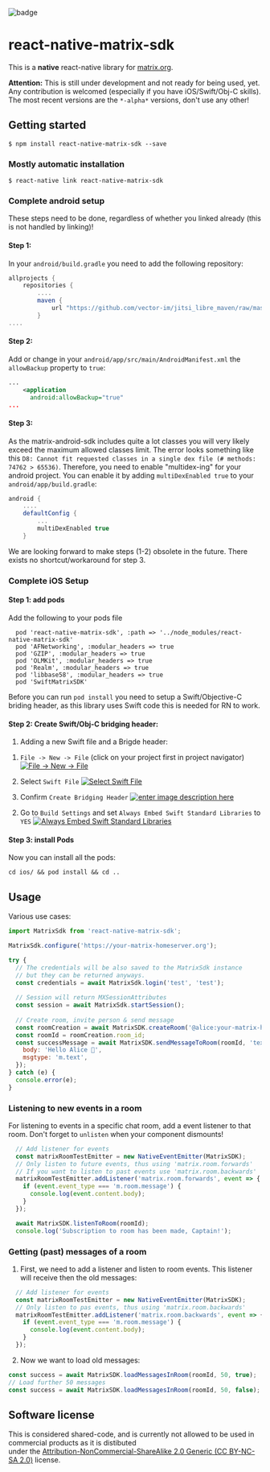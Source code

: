 ![badge](https://img.shields.io/npm/v/react-native-matrix-sdk)

# react-native-matrix-sdk

This is a **native** react-native library for [matrix.org](https://matrix.org). 

**Attention:** This is still under development and not ready for being used, yet. 
Any contribution is welcomed (especially if you have iOS/Swift/Obj-C skills).
The most recent versions are the `*-alpha*` versions, don't use any other!

## Getting started

`$ npm install react-native-matrix-sdk --save`

### Mostly automatic installation

`$ react-native link react-native-matrix-sdk`

### Complete android setup

These steps need to be done, regardless of whether you linked already (this is not handled by linking)!

#### Step 1:
In your `android/build.gradle` you need to add the following repository: 
```groovy
allprojects {
    repositories {
        ....
        maven {
            url "https://github.com/vector-im/jitsi_libre_maven/raw/master/releases"
        }
....
```

#### Step 2:

Add or change in your `android/app/src/main/AndroidManifest.xml` the `allowBackup` property to `true`:
```xml
...
    <application
      android:allowBackup="true"
...
```

#### Step 3:

As the matrix-android-sdk includes quite a lot classes you will very likely exceed the maximum allowed classes
limit. The error looks something like this `D8: Cannot fit requested classes in a single dex file (# methods: 74762 > 65536)`.
Therefore, you need to enable "multidex-ing" for your android project. You can enable it by adding `multiDexEnabled true` to your 
`android/app/build.gradle`:

```groovy
android {
    ....
    defaultConfig {
        ...
        multiDexEnabled true
    }
```


We are looking forward to make steps (1-2) obsolete in the future. There exists no shortcut/workaround for step 3.

### Complete iOS Setup

#### Step 1: add pods

Add the following to your pods file
```text
  pod 'react-native-matrix-sdk', :path => '../node_modules/react-native-matrix-sdk'
  pod 'AFNetworking', :modular_headers => true
  pod 'GZIP', :modular_headers => true
  pod 'OLMKit', :modular_headers => true
  pod 'Realm', :modular_headers => true
  pod 'libbase58', :modular_headers => true
  pod 'SwiftMatrixSDK'
```

Before you can run `pod install` you need to setup a Swift/Objective-C briding header, as this library uses 
Swift code this is needed for RN to work.

#### Step 2: Create Swift/Obj-C bridging header:

1. Adding a new Swift file and a Brigde header:

1) `File -> New -> File` (click on your project first in project navigator)
[![`File -> New -> File`][1]][1]

2) Select `Swift File` [![Select `Swift File`][2]][2]

3) Confirm `Create Bridging Header` [![enter image description here][3]][3]

2. Go to `Build Settings` and set `Always Embed Swift Standard Libraries` to `YES` [![Always Embed Swift Standard Libraries][4]][4]


  [1]: https://i.stack.imgur.com/mI7pc.jpg
  [2]: https://i.stack.imgur.com/VbeJb.png
  [3]: https://i.stack.imgur.com/WXTz2.png
  [4]: https://i.stack.imgur.com/XtABe.png
  
#### Step 3: install Pods

Now you can install all the pods:
```shell script
cd ios/ && pod install && cd ..
```

## Usage

Various use cases: 

```javascript
import MatrixSdk from 'react-native-matrix-sdk';

MatrixSdk.configure('https://your-matrix-homeserver.org');

try {
  // The credentials will be also saved to the MatrixSdk instance
  // but they can be returned anyways.
  const credentials = await MatrixSdk.login('test', 'test');
  
  // Session will return MXSessionAttributes
  const session = await MatrixSdk.startSession();
                                                                                       
  // Create room, invite person & send message
  const roomCreation = await MatrixSDK.createRoom('@alice:your-matrix-homeserver.org');
  const roomId = roomCreation.room_id;
  const successMessage = await MatrixSDK.sendMessageToRoom(roomId, 'text', {
    body: 'Hello Alice 🚀',
    msgtype: 'm.text',
  });
} catch (e) {
  console.error(e);
}
```  

### Listening to new events in a room

For listening to events in a specific chat room, add a event listener to that room.
Don't forget to `unlisten` when your component dismounts!

```javascript 
  // Add listener for events
  const matrixRoomTestEmitter = new NativeEventEmitter(MatrixSDK);
  // Only listen to future events, thus using 'matrix.room.forwards'
  // If you want to listen to past events use 'matrix.room.backwards'
  matrixRoomTestEmitter.addListener('matrix.room.forwards', event => {
    if (event.event_type === 'm.room.message') {
      console.log(event.content.body);
    }
  });

  await MatrixSDK.listenToRoom(roomId);
  console.log('Subscription to room has been made, Captain!');
```

### Getting (past) messages of a room

1. First, we need to add a listener and listen to room events. This listener will receive then 
the old messages: 

```javascript
  // Add listener for events
  const matrixRoomTestEmitter = new NativeEventEmitter(MatrixSDK);
  // Only listen to pas events, thus using 'matrix.room.backwards'
  matrixRoomTestEmitter.addListener('matrix.room.backwards', event => {
    if (event.event_type === 'm.room.message') {
      console.log(event.content.body);
    }
  });
``` 

2. Now we want to load old messages: 

```javascript
const success = await MatrixSDK.loadMessagesInRoom(roomId, 50, true);
// Load further 50 messages
const success = await MatrixSDK.loadMessagesInRoom(roomId, 50, false);
```

## Software license

This is considered shared-code, and is currently not allowed to be used in commercial products as it is distibuted  
under the [Attribution-NonCommercial-ShareAlike 2.0 Generic (CC BY-NC-SA 2.0)](https://creativecommons.org/licenses/by-nc-sa/2.0/) license.
